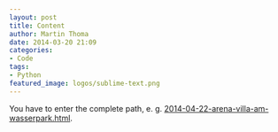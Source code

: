 ```yaml
---
layout: post
title: Content
author: Martin Thoma
date: 2014-03-20 21:09
categories:
- Code
tags:
- Python
featured_image: logos/sublime-text.png
---
```


You have to enter the complete path, e. g. [2014-04-22-arena-villa-am-wasserpark.html](2014-04-22-arena-villa-am-wasserpark).